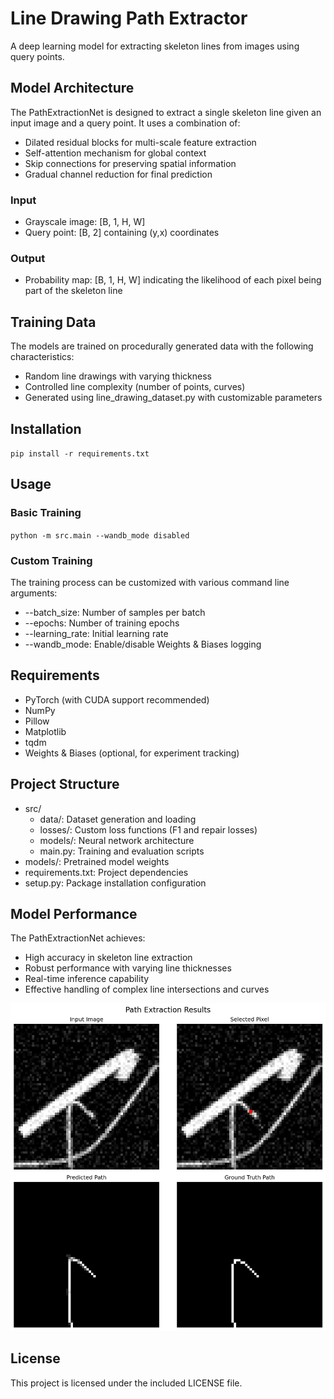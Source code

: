 # Line Drawing Path Extractor

A deep learning model for extracting skeleton lines from images using query points.

## Model Architecture

The PathExtractionNet is designed to extract a single skeleton line given an input image and a query point. It uses a combination of:

- Dilated residual blocks for multi-scale feature extraction
- Self-attention mechanism for global context
- Skip connections for preserving spatial information
- Gradual channel reduction for final prediction

### Input
- Grayscale image: [B, 1, H, W]
- Query point: [B, 2] containing (y,x) coordinates

### Output
- Probability map: [B, 1, H, W] indicating the likelihood of each pixel being part of the skeleton line

## Training Data

The models are trained on procedurally generated data with the following characteristics:
- Random line drawings with varying thickness
- Controlled line complexity (number of points, curves)
- Generated using line_drawing_dataset.py with customizable parameters

## Installation
`pip install -r requirements.txt`

## Usage

### Basic Training
`python -m src.main --wandb_mode disabled`

### Custom Training
The training process can be customized with various command line arguments:
- --batch_size: Number of samples per batch
- --epochs: Number of training epochs
- --learning_rate: Initial learning rate
- --wandb_mode: Enable/disable Weights & Biases logging

## Requirements
- PyTorch (with CUDA support recommended)
- NumPy
- Pillow
- Matplotlib
- tqdm
- Weights & Biases (optional, for experiment tracking)

## Project Structure
- src/
  - data/: Dataset generation and loading
  - losses/: Custom loss functions (F1 and repair losses)
  - models/: Neural network architecture
  - main.py: Training and evaluation scripts
- models/: Pretrained model weights
- requirements.txt: Project dependencies
- setup.py: Package installation configuration

## Model Performance
The PathExtractionNet achieves:
- High accuracy in skeleton line extraction
- Robust performance with varying line thicknesses
- Real-time inference capability
- Effective handling of complex line intersections and curves

![results after epoch 8000](https://raw.githubusercontent.com/mikeemoo/line-drawing-path-extractor/refs/heads/main/docs/epoch_8000_sample_1.png)

## License
This project is licensed under the included LICENSE file.


